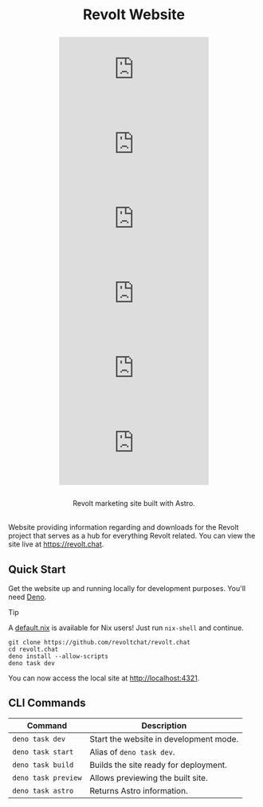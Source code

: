 <div align="center">
<h1>
  Revolt Website
  
  [![Stars](https://img.shields.io/github/stars/revoltchat/revolt.chat?style=flat-square&logoColor=white)](https://github.com/revoltchat/revolt.chat/stargazers)
  [![Forks](https://img.shields.io/github/forks/revoltchat/revolt.chat?style=flat-square&logoColor=white)](https://github.com/revoltchat/revolt.chat/network/members)
  [![Pull Requests](https://img.shields.io/github/issues-pr/revoltchat/revolt.chat?style=flat-square&logoColor=white)](https://github.com/revoltchat/revolt.chat/pulls)
  [![Issues](https://img.shields.io/github/issues/revoltchat/revolt.chat?style=flat-square&logoColor=white)](https://github.com/revoltchat/revolt.chat/issues)
  [![Contributors](https://img.shields.io/github/contributors/revoltchat/revolt.chat?style=flat-square&logoColor=white)](https://github.com/revoltchat/revolt.chat/graphs/contributors)
  [![Licence](https://img.shields.io/github/license/revoltchat/revolt.chat?style=flat-square&logoColor=white)](https://github.com/revoltchat/revolt.chat/blob/main/LICENCE)
</h1>
Revolt marketing site built with Astro.
</div>
<br/>

Website providing information regarding and downloads for the Revolt project that serves as a hub for everything Revolt related. You can view the site live at <https://revolt.chat>.

## Quick Start

Get the website up and running locally for development purposes. You'll need [Deno](https://deno.com).

> [!TIP]
> A [default.nix](https://github.com/revoltchat/revolt.chat/blob/main/default.nix) is available for Nix users! Just run `nix-shell` and continue.

```
git clone https://github.com/revoltchat/revolt.chat
cd revolt.chat
deno install --allow-scripts
deno task dev
```

You can now access the local site at <http://localhost:4321>.

## CLI Commands

| Command             | Description                            |
| ------------------- | -------------------------------------- |
| `deno task dev`     | Start the website in development mode. |
| `deno task start`   | Alias of `deno task dev`.              |
| `deno task build`   | Builds the site ready for deployment.  |
| `deno task preview` | Allows previewing the built site.      |
| `deno task astro`   | Returns Astro information.             |
